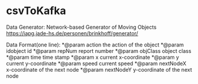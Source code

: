 # csvToKafka
Data Generator:
Network-based Generator of Moving Objects
https://iapg.jade-hs.de/personen/brinkhoff/generator/

Data Format(one line):
*@param     action      the action of the object
*@param     idobject    id
*@param     repNum      report number
*@param     objClass    object class
*@param     time        time stamp
*@param     x           current x-coordinate
*@param     y           current y-coordinate
*@param     speed       current speed
*@param     nextNodeX   x-coordinate of the next node
*@param     nextNodeY   y-coordinate of the next node


